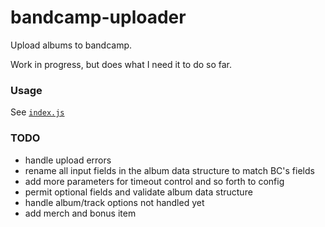# bandcamp-uploader

Upload albums to bandcamp.

Work in progress, but does what I need it to do so far.

### Usage
See [`index.js`](index.js)

### TODO
- handle upload errors
- rename all input fields in the album data structure to match BC's fields
- add more parameters for timeout control and so forth to config
- permit optional fields and validate album data structure
- handle album/track options not handled yet
- add merch and bonus item

